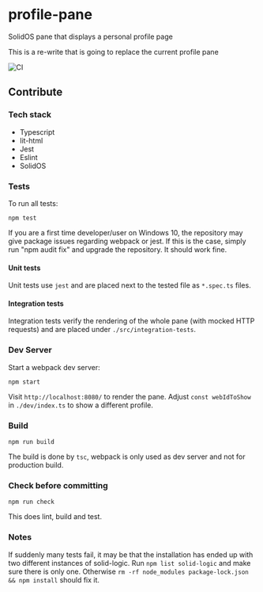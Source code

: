 # profile-pane
SolidOS pane that displays a personal profile page

This is a re-write that is going to replace the current profile pane

![CI](https://github.com/solid/profile-pane/workflows/CI/badge.svg)

## Contribute

### Tech stack

- Typescript
- lit-html
- Jest
- Eslint
- SolidOS

### Tests

To run all tests:
```shell script
npm test
```

If you are a first time developer/user on Windows 10, the repository may give package issues regarding webpack or jest.
If this is the case, simply run "npm audit fix" and upgrade the repository. It should work fine.

#### Unit tests

Unit tests use `jest` and are placed next to the tested file as `*.spec.ts` files.

#### Integration tests

Integration tests verify the rendering of the whole pane (with mocked HTTP requests) and are placed under `./src/integration-tests`.

### Dev Server

Start a webpack dev server:

```shell script
npm start
```

Visit `http://localhost:8080/` to render the pane. Adjust `const webIdToShow` in `./dev/index.ts` to show a
 different profile.
 
### Build

```
npm run build
```

The build is done by `tsc`, webpack is only used as dev server and not for production build.

### Check before committing

```
npm run check
```

This does lint, build and test.

### Notes

If suddenly many tests fail, it may be that the installation has ended up with 
two different instances of solid-logic.  Run `npm list solid-logic` and make sure there is only one. 
Otherwise `rm -rf node_modules package-lock.json && npm install` should fix it.

